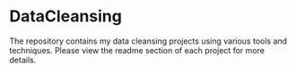 # DataCleansing
The repository contains my data cleansing projects using various tools and techniques. Please view the readme section of each project for more details. 
